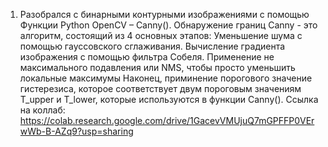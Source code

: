1. Разобрался с бинарными контурными изображениями с помощью Функции Python OpenCV – Canny().
Обнаружение границ Canny - это алгоритм, состоящий из 4 основных этапов:
  Уменьшение шума с помощью гауссовского сглаживания.
  Вычисление градиента изображения с помощью фильтра Собеля.
  Применение не максимального подавления или NMS, чтобы просто уменьшить локальные максимумы
  Наконец, приминение порогового значение гистерезиса, которое соответствует двум пороговым значениям T_upper и T_lower, которые используются в функции Canny().
Ссылка на коллаб: https://colab.research.google.com/drive/1GacevVMUjuQ7mGPFFP0VErwWb-B-AZq9?usp=sharing
